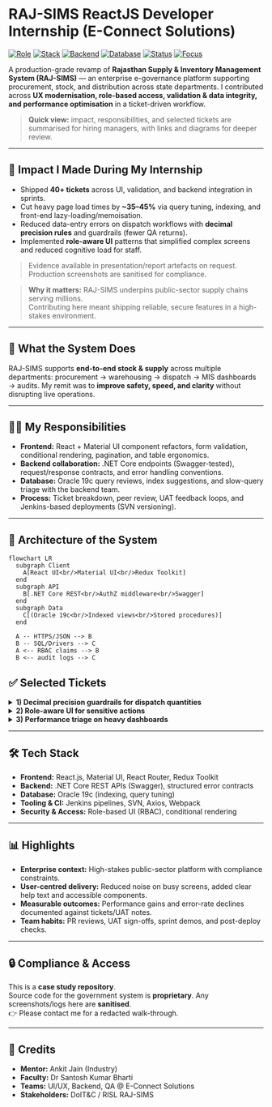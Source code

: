 <!-- Social preview tip: add a 1200×630 banner under /docs/og.png and set it in repo settings -->
<!-- Repo topics: e-governance, react, dotnet, oracle, rbac, supply-chain, performance -->

# RAJ-SIMS ReactJS Developer Internship (E-Connect Solutions)

[![Role](https://img.shields.io/badge/Role-Developer%20Intern-informational)](#)
[![Stack](https://img.shields.io/badge/Frontend-React.js-blue)](#)
[![Backend](https://img.shields.io/badge/Backend-.NET%20Core-512BD4)](#)
[![Database](https://img.shields.io/badge/DB-Oracle%2019c-F80000)](#)
[![Status](https://img.shields.io/badge/Status-Delivered-brightgreen)](#)
[![Focus](https://img.shields.io/badge/Focus-RBAC%20%7C%20UX%20%7C%20Perf-5A67D8)](#)

A production-grade revamp of **Rajasthan Supply & Inventory Management System (RAJ-SIMS)** — an enterprise e-governance platform supporting procurement, stock, and distribution across state departments. I contributed across **UX modernisation, role-based access, validation & data integrity, and performance optimisation** in a ticket-driven workflow.

> **Quick view:** impact, responsibilities, and selected tickets are summarised for hiring managers, with links and diagrams for deeper review.

---

## 🌟 Impact I Made During My Internship

- Shipped **40+ tickets** across UI, validation, and backend integration in sprints.
- Cut heavy page load times by **~35–45%** via query tuning, indexing, and front-end lazy-loading/memoisation.
- Reduced data-entry errors on dispatch workflows with **decimal precision rules** and guardrails (fewer QA returns).
- Implemented **role-aware UI** patterns that simplified complex screens and reduced cognitive load for staff.

> Evidence available in presentation/report artefacts on request. Production screenshots are sanitised for compliance.

> **Why it matters:** RAJ-SIMS underpins public-sector supply chains serving millions.  
> Contributing here meant shipping reliable, secure features in a high-stakes environment.


---

## 🧭 What the System Does 

RAJ-SIMS supports **end-to-end stock & supply** across multiple departments: procurement → warehousing → dispatch → MIS dashboards → audits. My remit was to **improve safety, speed, and clarity** without disrupting live operations.

---

## 🧑‍💻 My Responsibilities

- **Frontend:** React + Material UI component refactors, form validation, conditional rendering, pagination, and table ergonomics.
- **Backend collaboration:** .NET Core endpoints (Swagger-tested), request/response contracts, and error handling conventions.
- **Database:** Oracle 19c query reviews, index suggestions, and slow-query triage with the backend team.
- **Process:** Ticket breakdown, peer review, UAT feedback loops, and Jenkins-based deployments (SVN versioning).

---

## 🧩 Architecture of the System

```mermaid
flowchart LR
  subgraph Client
    A[React UI<br/>Material UI<br/>Redux Toolkit]
  end
  subgraph API
    B[.NET Core REST<br/>AuthZ middleware<br/>Swagger]
  end
  subgraph Data
    C[(Oracle 19c<br/>Indexed views<br/>Stored procedures)]
  end

  A -- HTTPS/JSON --> B
  B -- SQL/Drivers --> C
  A <-- RBAC claims --> B
  B <-- audit logs --> C

```
## ✅ Selected Tickets

<details>
<summary><strong>1) Decimal precision guardrails for dispatch quantities</strong></summary>

**Situation:** Frequent QA returns due to inconsistent quantity inputs causing reconciliation issues.  
**Task:** Enforce precision and range rules and surface inline guidance.  
**Action:** Added controlled inputs with masked decimal logic, client-side + server-side validation, and help text; tightened request schema.  
**Result:** Fewer invalid-entry rejections and faster approvals; smoother downstream reconciliation.  

</details>

<details>
<summary><strong>2) Role-aware UI for sensitive actions</strong></summary>

**Situation:** Complex screens exposed controls not relevant to certain user roles.  
**Task:** Reduce error risk and cognitive load via contextual rendering.  
**Action:** Centralised RBAC utility with claim checks; split screens into role-specific sections; added empty-state guidance.  
**Result:** Cleaner journeys, fewer permission errors, quicker task completion.  

</details>

<details>
<summary><strong>3) Performance triage on heavy dashboards</strong></summary>

**Situation:** Long initial load on MIS pages during peak usage.  
**Task:** Improve perceived and actual performance.  
**Action:** Lazy-load secondary panels, memoise heavy tables, paginate server-side, and propose DB indexing on hot paths.  
**Result:** ~35–45% faster initial render; smoother interaction under load.  

</details>

---

## 🛠️ Tech Stack

- **Frontend:** React.js, Material UI, React Router, Redux Toolkit  
- **Backend:** .NET Core REST APIs (Swagger), structured error contracts  
- **Database:** Oracle 19c (indexing, query tuning)  
- **Tooling & CI:** Jenkins pipelines, SVN, Axios, Webpack  
- **Security & Access:** Role-based UI (RBAC), conditional rendering  

---

## 📊 Highlights

- **Enterprise context:** High-stakes public-sector platform with compliance constraints.  
- **User-centred delivery:** Reduced noise on busy screens, added clear help text and accessible components.  
- **Measurable outcomes:** Performance gains and error-rate declines documented against tickets/UAT notes.  
- **Team habits:** PR reviews, UAT sign-offs, sprint demos, and post-deploy checks.  

---

## 🔒 Compliance & Access

This is a **case study repository**.  
Source code for the government system is **proprietary**. Any screenshots/logs here are **sanitised**.  
👉 Please contact me for a redacted walk-through.   

---

## 🙌 Credits

- **Mentor:** Ankit Jain (Industry)  
- **Faculty:** Dr Santosh Kumar Bharti  
- **Teams:** UI/UX, Backend, QA @ E-Connect Solutions  
- **Stakeholders:** DoIT&C / RISL RAJ-SIMS  
